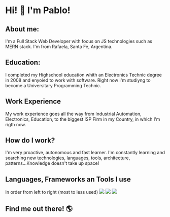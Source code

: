 # Hi! 👋 I'm Pablo!

## About me:
  I'm a Full Stack Web Developer with focus on JS technologies such as MERN stack. I'm from Rafaela, Santa Fe, Argentina.

## Education:
  I completed my Highschool education whith an Electronics Technic degree in 2008 and enyoied to work with software. 
  Right now I'm studiyng to become a Universitary Programming Technic.

## Work Experience
  My work experience goes all the way from Industrial Automation, Electronics, Education, to the biggest ISP Firm in my Country, in which I'm rigth now.

## How do I work?
  I'm very proactive, autonomous and fast learner.
  I'm constantly learning and searching new technologies, languages, tools, architecture, patterns...Knowledge doesn't take up space!
    
## Languages, Frameworks an Tools I use
  In order from left to right (most to less used)
  ![](https://img.shields.io/badge/javascript%20-%23323330.svg?&logo=javascript&logoColor=%23F7DF1E)
  ![](https://img.shields.io/badge/html5%20-%23E34F26.svg?&logo=html5&logoColor=white)
  ![](https://img.shields.io/badge/css3%20-%231572B6.svg?&logo=css3&logoColor=white)


## Find me out there! 🌎
